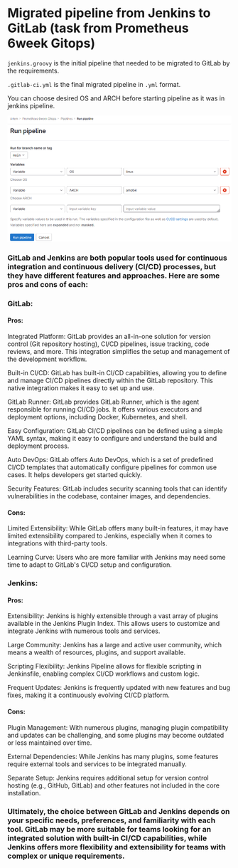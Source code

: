 # Migrated pipeline from Jenkins to GitLab (task from Prometheus 6week Gitops)

`jenkins.groovy` is the initial pipeline that needed to be migrated to GitLab by the requirements.

`.gitlab-ci.yml` is the final migrated pipeline in `.yml` format. 

You can choose desired OS and ARCH before starting pipeline as it was in jenkins pipeline.

![Alt text](image.png)


### GitLab and Jenkins are both popular tools used for continuous integration and continuous delivery (CI/CD) processes, but they have different features and approaches. Here are some pros and cons of each:

### **GitLab**:

#### **Pros**:

Integrated Platform: GitLab provides an all-in-one solution for version control (Git repository hosting), CI/CD pipelines, issue tracking, code reviews, and more. This integration simplifies the setup and management of the development workflow.

Built-in CI/CD: GitLab has built-in CI/CD capabilities, allowing you to define and manage CI/CD pipelines directly within the GitLab repository. This native integration makes it easy to set up and use.

GitLab Runner: GitLab provides GitLab Runner, which is the agent responsible for running CI/CD jobs. It offers various executors and deployment options, including Docker, Kubernetes, and shell.

Easy Configuration: GitLab CI/CD pipelines can be defined using a simple YAML syntax, making it easy to configure and understand the build and deployment process.

Auto DevOps: GitLab offers Auto DevOps, which is a set of predefined CI/CD templates that automatically configure pipelines for common use cases. It helps developers get started quickly.

Security Features: GitLab includes security scanning tools that can identify vulnerabilities in the codebase, container images, and dependencies.

#### **Cons**:

Limited Extensibility: While GitLab offers many built-in features, it may have limited extensibility compared to Jenkins, especially when it comes to integrations with third-party tools.

Learning Curve: Users who are more familiar with Jenkins may need some time to adapt to GitLab's CI/CD setup and configuration.

### **Jenkins**:

#### **Pros**:

Extensibility: Jenkins is highly extensible through a vast array of plugins available in the Jenkins Plugin Index. This allows users to customize and integrate Jenkins with numerous tools and services.

Large Community: Jenkins has a large and active user community, which means a wealth of resources, plugins, and support available.

Scripting Flexibility: Jenkins Pipeline allows for flexible scripting in Jenkinsfile, enabling complex CI/CD workflows and custom logic.

Frequent Updates: Jenkins is frequently updated with new features and bug fixes, making it a continuously evolving CI/CD platform.

#### **Cons**:

Plugin Management: With numerous plugins, managing plugin compatibility and updates can be challenging, and some plugins may become outdated or less maintained over time.

External Dependencies: While Jenkins has many plugins, some features require external tools and services to be integrated manually.

Separate Setup: Jenkins requires additional setup for version control hosting (e.g., GitHub, GitLab) and other features not included in the core installation.

### Ultimately, the choice between GitLab and Jenkins depends on your specific needs, preferences, and familiarity with each tool. GitLab may be more suitable for teams looking for an integrated solution with built-in CI/CD capabilities, while Jenkins offers more flexibility and extensibility for teams with complex or unique requirements.

